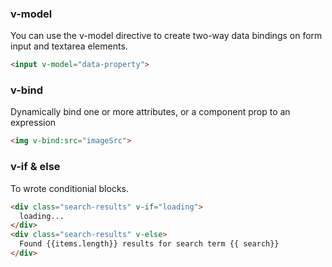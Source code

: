 
### v-model 
You can use the v-model directive to create two-way data bindings on form input and textarea elements. 
```html
<input v-model="data-property">
```

### v-bind
Dynamically bind one or more attributes, or a component prop to an expression
```html
<img v-bind:src="imageSrc">
```

### v-if & else
To wrote conditionial blocks. 
```html
<div class="search-results" v-if="loading">
  loading...
</div>
<div class="search-results" v-else>
  Found {{items.length}} results for search term {{ search}}
</div>
```
